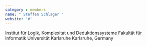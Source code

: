 ```yaml
---
category : members
name: " Steffen Schlager " 
website: '#'
---
```

Institut für Logik, Komplexitat und Deduktionssysteme
Fakultät für Informatik
Universität Karlsruhe
Karlsruhe, Germany

